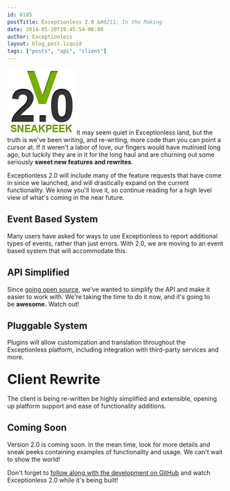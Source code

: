 ```yaml
---
id: 8185
postTitle: Exceptionless 2.0 &#8211; In the Making
date: 2014-05-20T19:45:54-06:00
author: Exceptionless
layout: blog_post.liquid
tags: ["posts", "api", "client"]
---
```

[<img loading="lazy" class="alignright size-full wp-image-7580" alt="Exceptionless Version 2.0 Sneak Peek" src="/assets/v2blog.png" width="160" height="154" data-id="7580" />](/assets/v2blog.png)It may seem quiet in Exceptionless land, but the truth is we've been writing, and re-writing, more code than you can point a cursor at. If it weren't a labor of love, our fingers would have mutinied long ago, but luckily they are in it for the long haul and are churning out some seriously **sweet new features and rewrites**.

Exceptionless 2.0 will include many of the feature requests that have come in since we launched, and will drastically expand on the current functionality. We know you'll love it, so continue reading for a high level view of what's coming in the near future.<!--more-->

## Event Based System

Many users have asked for ways to use Exceptionless to report additional types of events, rather than just errors. With 2.0, we are moving to an event based system that will accommodate this.

## <a href="https://github.com/exceptionless/Exceptionless/wiki/Exceptionless-2.0-Overview#api-simplified" name="user-content-api-simplified"></a>API Simplified

Since [going open source](/fork-us-exceptionless-goes-open-source/ "Fork Us! Exceptionless Goes Open Source"), we've wanted to simplify the API and make it easier to work with. We're taking the time to do it now, and it's going to be **awesome.** Watch out!

## <a href="https://github.com/exceptionless/Exceptionless/wiki/Exceptionless-2.0-Overview#pluggable-system" name="user-content-pluggable-system"></a>Pluggable System

Plugins will allow customization and translation throughout the Exceptionless platform, including integration with third-party services and more.

### <span style="color: inherit; font-family: inherit; font-size: 31.5px;">Client Rewrite</span>

The client is being re-written be highly simplified and extensible, opening up platform support and ease of functionality additions.

## Coming Soon

Version 2.0 is coming soon. In the mean time, look for more details and sneak peeks containing examples of functionality and usage. We can't wait to show the world!

Don't forget to <a title="Exceptionless 2.0 on Github" href="https://github.com/exceptionless/Exceptionless" target="_blank">follow along with the development on GitHub</a> and watch Exceptionless 2.0 while it's being built!
